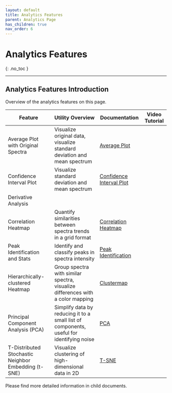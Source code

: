 ```yaml
---
layout: default
title: Analytics Features
parent: Analytics Page
has_children: true
nav_order: 6
---
```


# Analytics Features
{: .no_toc }

---

## Analytics Features Introduction

Overview of the analytics features on this page.

| Feature                                             | Utility Overview                                                                         | Documentation    | Video Tutorial |
|-----------------------------------------------------|------------------------------------------------------------------------------------------|--------------|-----------|
| Average Plot with Original Spectra                  | Visualize original data, visualize standard deviation and mean spectrum                  | [Average Plot](Analytics_Features/Average_Plot/)             |    |
| Confidence Interval Plot                            | Visualize standard deviation and mean spectrum                                           | [Confidence Interval Plot](Analytics_Features/Confidence_Interval_Plot/)             |   |
| Derivative Analysis                                 |                                                                                          |              |   |
| Correlation Heatmap                                 | Quantify similarities between spectra trends in a grid format                            | [Correlation Heatmap](Analytics_Features/Correlation_Heatmap/)             |   |
| Peak Identification and Stats                       | Identify and classify peaks in spectra intensity                                         | [Peak Identification](Analytics_Features/Peak_Identification/)             |    |
| Hierarchically-clustered Heatmap                    | Group spectra with similar spectra, visualize differences with a color mapping           | [Clustermap](Analytics_Features/Clustermap/)             |    |
| Principal Component Analysis (PCA)                  | Simplify data by reducing it to a small list of components, useful for identifying noise | [PCA](Analytics_Features/Principal_Component_Analysis/)             |    |
| T-Distributed Stochastic Neighbor Embedding (t-SNE) | Visualize clustering of high-dimensional data in 2D                                      | [T-SNE](Analytics_Features/T-SNE/)             |    |

Please find more detailed information in child documents.